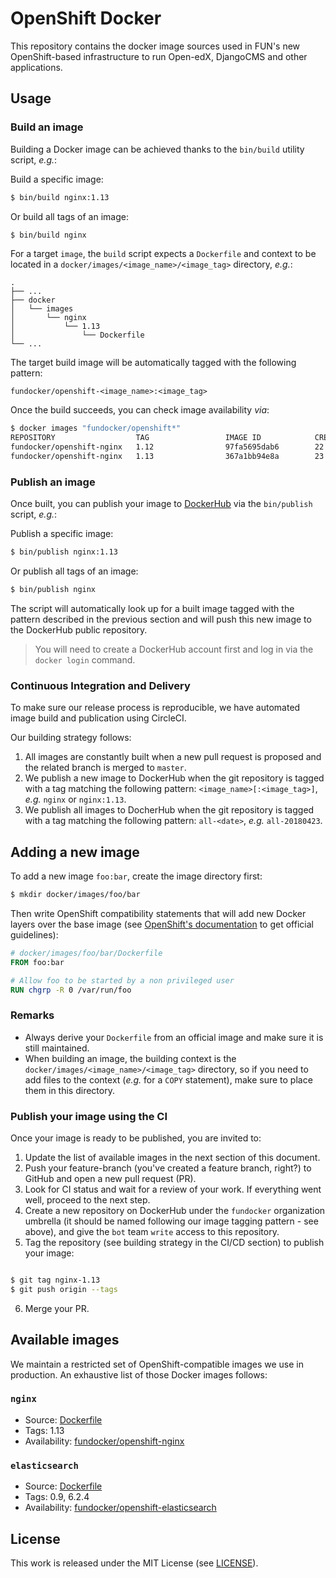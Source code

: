 # OpenShift Docker

This repository contains the docker image sources used in FUN's new
OpenShift-based infrastructure to run Open-edX, DjangoCMS and other
applications.

## Usage

### Build an image

Building a Docker image can be achieved thanks to the `bin/build`
utility script, _e.g._:

Build a specific image:

```bash
$ bin/build nginx:1.13
```

Or build all tags of an image:

```bash
$ bin/build nginx
```

For a target `image`, the `build` script expects a `Dockerfile` and context to
be located in a `docker/images/<image_name>/<image_tag>` directory, _e.g._:

```
.
├── ...
├── docker
│   └── images
│       └── nginx
│           └── 1.13
│               └── Dockerfile
└── ...
```

The target build image will be automatically tagged with the following pattern:

```
fundocker/openshift-<image_name>:<image_tag>
```

Once the build succeeds, you can check image availability _via_:

```bash
$ docker images "fundocker/openshift*"
REPOSITORY                  TAG                 IMAGE ID            CREATED             SIZE
fundocker/openshift-nginx   1.12                97fa5695dab6        22 hours ago        108MB
fundocker/openshift-nginx   1.13                367a1bb94e8a        23 hours ago        109MB
```

### Publish an image

Once built, you can publish your image to [DockerHub](https://hub.docker.com)
via the `bin/publish` script, _e.g._:

Publish a specific image:

```bash
$ bin/publish nginx:1.13
```

Or publish all tags of an image:

```bash
$ bin/publish nginx
```

The script will automatically look up for a built image tagged with the pattern
described in the previous section and will push this new image to the DockerHub
public repository.

> You will need to create a DockerHub account first and log in via the `docker
> login` command.

### Continuous Integration and Delivery

To make sure our release process is reproducible, we have automated image build
and publication using CircleCI.

Our building strategy follows:

1. All images are constantly built when a new pull request is proposed and the
   related branch is merged to `master`.
2. We publish a new image to DockerHub when the git repository is tagged with a
   tag matching the following pattern: `<image_name>[:<image_tag>]`, _e.g._
   `nginx` or `nginx:1.13`.
3. We publish all images to DocherHub when the git repository is tagged with a
   tag matching the following pattern: `all-<date>`, _e.g._ `all-20180423`.

## Adding a new image

To add a new image `foo:bar`, create the image directory first:

```bash
$ mkdir docker/images/foo/bar
```

Then write OpenShift compatibility statements that will add new Docker layers
over the base image (see [OpenShift's
documentation](https://docs.openshift.com/enterprise/3.0/creating_images/guidelines.html#openshift-specific-guidelines)
to get official guidelines):

```Dockerfile
# docker/images/foo/bar/Dockerfile
FROM foo:bar

# Allow foo to be started by a non privileged user
RUN chgrp -R 0 /var/run/foo
```

### Remarks

* Always derive your `Dockerfile` from an official image and make sure it is
  still maintained.
* When building an image, the building context is the `docker/images/<image_name>/<image_tag>`
  directory, so if you need to add files to the context (_e.g._ for a `COPY`
  statement), make sure to place them in this directory.

### Publish your image using the CI

Once your image is ready to be published, you are invited to:

1. Update the list of available images in the next section of this document.
2. Push your feature-branch (you've created a feature branch, right?) to GitHub
   and open a new pull request (PR).
3. Look for CI status and wait for a review of your work. If everything went
   well, proceed to the next step.
4. Create a new repository on DockerHub under the `fundocker` organization
   umbrella (it should be named following our image tagging pattern - see
   above), and give the `bot` team `write` access to this repository.
5. Tag the repository (see building strategy in the CI/CD section) to publish
   your image:

```bash

$ git tag nginx-1.13
$ git push origin --tags
```

6. Merge your PR.

## Available images

We maintain a restricted set of OpenShift-compatible images we use in
production. An exhaustive list of those Docker images follows:

### `nginx`

* Source: [Dockerfile](./docker/images/nginx)
* Tags: 1.13
* Availability:
  [fundocker/openshift-nginx](https://hub.docker.com/r/fundocker/openshift-nginx/)

### `elasticsearch`

* Source: [Dockerfile](./docker/images/elasticsearch)
* Tags: 0.9, 6.2.4
* Availability:
  [fundocker/openshift-elasticsearch](https://hub.docker.com/r/fundocker/openshift-elasticsearch/)

## License

This work is released under the MIT License (see [LICENSE](./LICENSE)).
